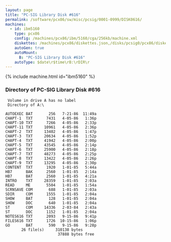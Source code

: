 ```yaml
---
layout: page
title: "PC-SIG Library Disk #616"
permalink: /software/pcx86/sw/misc/pcsig/0001-0999/DISK0616/
machines:
  - id: ibm5160
    type: pcx86
    config: /machines/pcx86/ibm/5160/cga/256kb/machine.xml
    diskettes: /machines/pcx86/diskettes.json,/disks/pcsig0/pcx86/diskettes.json
    autoGen: true
    autoMount:
      B: "PC-SIG Library Disk #616"
    autoType: $date\r$time\rB:\rDIR\r
---
```


{% include machine.html id="ibm5160" %}

### Directory of PC-SIG Library Disk #616

     Volume in drive A has no label
     Directory of A:\

    AUTOEXEC BAT       256   7-21-86  11:49a
    CHAPT-1  TXT      7431   4-05-86   1:36p
    CHAPT-10 TXT      7266   4-05-86   2:33p
    CHAPT-11 TXT     10961   4-05-86   2:36p
    CHAPT-2  TXT     13402   4-05-86   1:47p
    CHAPT-3  TXT     20634   4-05-86   1:52p
    CHAPT-4  TXT     41942   4-05-86   2:00p
    CHAPT-5  TXT     43545   4-05-86   2:14p
    CHAPT-6  TXT     25900   4-05-86   2:18p
    CHAPT-7  TXT     48273   4-05-86   2:25p
    CHAPT-8  TXT     13422   4-05-86   2:26p
    CHAPT-9  TXT     13295   4-05-86   2:30p
    CONTENT  TXT      1920   1-01-85   5:44a
    HB7      BAK      2560   1-01-85   2:14a
    HB7      BAT      2560   1-01-85   4:21a
    INTRO    TXT     28359   1-01-85   2:03a
    READ     ME       5504   1-01-85   1:54a
    SCRNSAVE COM       688   1-01-85   2:03a
    SDIR     COM      1555   1-01-85   2:04a
    SHOW     BAT       128   1-01-85   2:04a
    SHOW     DOC       640   1-01-85   2:04a
    ST       COM     14336   2-03-84   2:43a
    ST       DOC      1152   1-01-85   2:04a
    NOTES616 TXT      2093   9-15-86   9:41p
    FILES616 TXT      1726  10-15-86   1:06p
    GO       BAT       590   9-15-86   9:28p
           26 file(s)     310138 bytes
                           37888 bytes free
